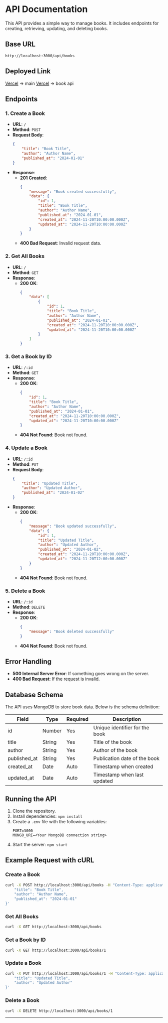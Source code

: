 
# API Documentation

This API provides a simple way to manage books. It includes endpoints for creating, retrieving, updating, and deleting books.

## Base URL
```
http://localhost:3000/api/books
```

## Deployed Link
[Vercel](https://gdsc-mu.vercel.app) -> main
[Vercel](https://gdsc-mu.vercel.app/api/books) -> book api


## Endpoints

### 1. **Create a Book**
- **URL**: `/`
- **Method**: `POST`
- **Request Body**:
    ```json
    {
        "title": "Book Title",
        "author": "Author Name",
        "published_at": "2024-01-01"
    }
    ```
- **Response**:
    - **201 Created**:
        ```json
        {
            "message": "Book created successfully",
            "data": {
                "id": 1,
                "title": "Book Title",
                "author": "Author Name",
                "published_at": "2024-01-01",
                "created_at": "2024-11-20T10:00:00.000Z",
                "updated_at": "2024-11-20T10:00:00.000Z"
            }
        }
        ```
    - **400 Bad Request**: Invalid request data.

### 2. **Get All Books**
- **URL**: `/`
- **Method**: `GET`
- **Response**:
    - **200 OK**:
        ```json
        {
            "data": [
                {
                    "id": 1,
                    "title": "Book Title",
                    "author": "Author Name",
                    "published_at": "2024-01-01",
                    "created_at": "2024-11-20T10:00:00.000Z",
                    "updated_at": "2024-11-20T10:00:00.000Z"
                }
            ]
        }
        ```

### 3. **Get a Book by ID**
- **URL**: `/:id`
- **Method**: `GET`
- **Response**:
    - **200 OK**:
        ```json
        {
            "id": 1,
            "title": "Book Title",
            "author": "Author Name",
            "published_at": "2024-01-01",
            "created_at": "2024-11-20T10:00:00.000Z",
            "updated_at": "2024-11-20T10:00:00.000Z"
        }
        ```
    - **404 Not Found**: Book not found.

### 4. **Update a Book**
- **URL**: `/:id`
- **Method**: `PUT`
- **Request Body**:
    ```json
    {
        "title": "Updated Title",
        "author": "Updated Author",
        "published_at": "2024-01-02"
    }
    ```
- **Response**:
    - **200 OK**:
        ```json
        {
            "message": "Book updated successfully",
            "data": {
                "id": 1,
                "title": "Updated Title",
                "author": "Updated Author",
                "published_at": "2024-01-02",
                "created_at": "2024-11-20T10:00:00.000Z",
                "updated_at": "2024-11-20T12:00:00.000Z"
            }
        }
        ```
    - **404 Not Found**: Book not found.

### 5. **Delete a Book**
- **URL**: `/:id`
- **Method**: `DELETE`
- **Response**:
    - **200 OK**:
        ```json
        {
            "message": "Book deleted successfully"
        }
        ```
    - **404 Not Found**: Book not found.

## Error Handling
- **500 Internal Server Error**: If something goes wrong on the server.
- **400 Bad Request**: If the request is invalid.

## Database Schema
The API uses MongoDB to store book data. Below is the schema definition:

| Field         | Type    | Required | Description                    |
|---------------|---------|----------|--------------------------------|
| id            | Number  | Yes      | Unique identifier for the book |
| title         | String  | Yes      | Title of the book              |
| author        | String  | Yes      | Author of the book             |
| published_at  | String  | Yes      | Publication date of the book   |
| created_at    | Date    | Auto     | Timestamp when created         |
| updated_at    | Date    | Auto     | Timestamp when last updated    |

## Running the API
1. Clone the repository.
2. Install dependencies: `npm install`
3. Create a `.env` file with the following variables:
    ```env
    PORT=3000
    MONGO_URI=<Your MongoDB connection string>
    ```
4. Start the server: `npm start`

## Example Request with cURL

### Create a Book
```bash
curl -X POST http://localhost:3000/api/books -H "Content-Type: application/json" -d '{
    "title": "Book Title",
    "author": "Author Name",
    "published_at": "2024-01-01"
}'
```

### Get All Books
```bash
curl -X GET http://localhost:3000/api/books
```

### Get a Book by ID
```bash
curl -X GET http://localhost:3000/api/books/1
```

### Update a Book
```bash
curl -X PUT http://localhost:3000/api/books/1 -H "Content-Type: application/json" -d '{
    "title": "Updated Title",
    "author": "Updated Author"
}'
```

### Delete a Book
```bash
curl -X DELETE http://localhost:3000/api/books/1
```

---

